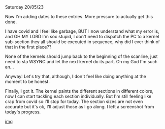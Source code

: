 Saturday 20/05/23

Now I'm adding dates to these entries. More pressure to actually get this done.

I have covid and I feel like garbage, BUT I now understand what my error is, and 
OH MY LORD I'm soo stupid, I don't need to dispatch the PC to a kernel sub-section
they all should be executed in sequence, why did I ever think of that in the 
first place??

None of the kernels should jump back to the beginning of the scanline, just
need to sta WSYNC and let the next kernel do its part. Oh my God I'm such an...

Anyway! Let's try that, although, I don't feel like doing anything at the moment
to be honest. 

Finally, I got it. The kernel paints the different sections in different colors,
now I can start tackling each section individually. But I'm still feeling like
crap from covid so I'll stop for today. The section sizes are not even accurate
but it's ok, I'll adjust those as I go along. I left a screenshot from today's
progress.

[img](./entry3-1.png)
